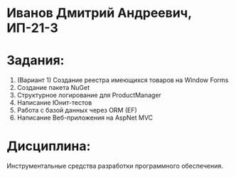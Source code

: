 # Иванов Дмитрий Андреевич, ИП-21-3  
# Задания:   
 1) (Вариант 1) Создание реестра имеющихся товаров на Window Forms
 2) Создание пакета NuGet
 3) Структурное логирование для ProductManager
 4) Написание Юнит-тестов
 5) Работа с базой данных через ORM (EF)
 6) Написание Веб-приложения на AspNet MVC

# Дисциплина: 
Инструментальные средства разработки программного обеспечения.
